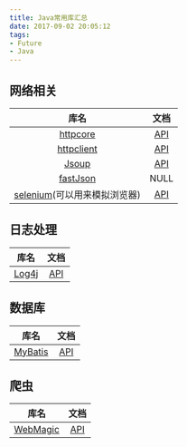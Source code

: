 ```yaml
---
title: Java常用库汇总
date: 2017-09-02 20:05:12
tags: 
- Future
- Java
---
```


## 网络相关
| 库名                                                                             | 文档                                                                          |
| :---: | :---: |
| [httpcore](https://mvnrepository.com/artifact/org.apache.httpcomponents/httpcore) | [API](http://hc.apache.org/httpcomponents-core-ga/httpcore/apidocs/index.html) |
| [httpclient](https://mvnrepository.com/artifact/org.apache.httpcomponents/httpclient) | [API](https://hc.apache.org/httpcomponents-client-ga/httpclient/apidocs/) |
| [Jsoup](https://mvnrepository.com/artifact/org.jsoup/jsoup) | [API](https://jsoup.org/apidocs/) |
| [fastJson](https://mvnrepository.com/artifact/com.alibaba/fastjson/1.1.15) | NULL |
| [selenium](http://www.seleniumhq.org)(可以用来模拟浏览器)                       | [API](http://seleniumhq.github.io/selenium/docs/api/java/index.html) |

## 日志处理
| 库名                                                                             | 文档                                                                          |
| :---: | :---: |
| [Log4j](https://mvnrepository.com/artifact/log4j/log4j)    | [API](https://logging.apache.org/log4j/2.x/log4j-api/apidocs/index.html) |

## 数据库
| 库名                                                                             | 文档                                                                          |
| :---: | :---: |
| [MyBatis](http://www.mybatis.org/mybatis-3/) | [API](http://www.mybatis.org/mybatis-3/apidocs/reference/packages.html)                    |

## 爬虫
| 库名                                                                             | 文档                                                                          |
| :---: | :---: |
| [WebMagic](http://webmagic.io/) | [API](http://webmagic.io/apidocs/) |
